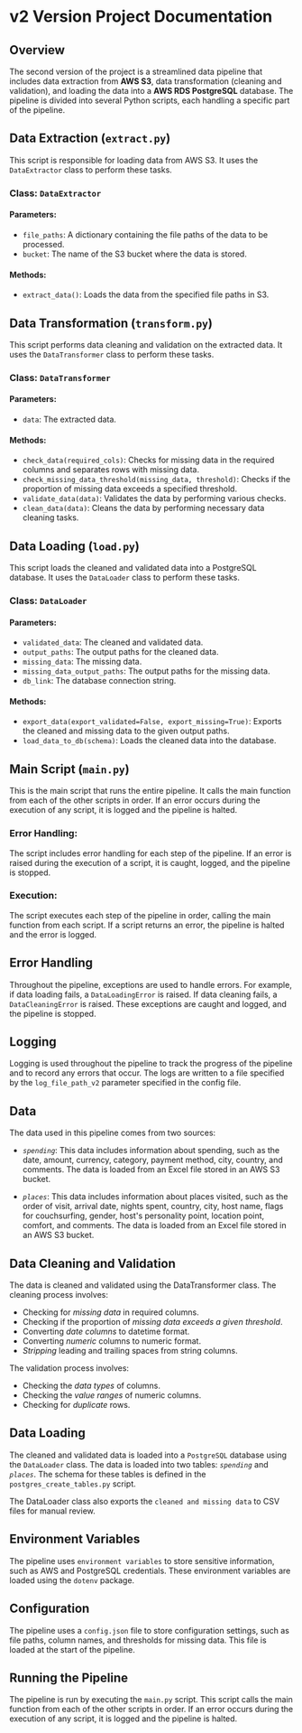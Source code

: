 # v2 Version Project Documentation

## Overview

The second version of the project is a streamlined data pipeline that includes data extraction from **AWS S3**, data transformation (cleaning and validation), and loading the data into a **AWS RDS PostgreSQL** database. The pipeline is divided into several Python scripts, each handling a specific part of the pipeline.

## Data Extraction (`extract.py`)

This script is responsible for loading data from AWS S3. It uses the `DataExtractor` class to perform these tasks.

### Class: **`DataExtractor`**

#### Parameters:

- `file_paths`: A dictionary containing the file paths of the data to be processed.
- `bucket`: The name of the S3 bucket where the data is stored.

#### Methods:

- `extract_data()`: Loads the data from the specified file paths in S3.

## Data Transformation (`transform.py`)

This script performs data cleaning and validation on the extracted data. It uses the `DataTransformer` class to perform these tasks.

### Class: **`DataTransformer`**

#### Parameters:

- `data`: The extracted data.

#### Methods:

- `check_data(required_cols)`: Checks for missing data in the required columns and separates rows with missing data.
- `check_missing_data_threshold(missing_data, threshold)`: Checks if the proportion of missing data exceeds a specified threshold.
- `validate_data(data)`: Validates the data by performing various checks.
- `clean_data(data)`: Cleans the data by performing necessary data cleaning tasks.

## Data Loading (`load.py`)

This script loads the cleaned and validated data into a PostgreSQL database. It uses the `DataLoader` class to perform these tasks.

### Class: **`DataLoader`**

#### Parameters:

- `validated_data`: The cleaned and validated data.
- `output_paths`: The output paths for the cleaned data.
- `missing_data`: The missing data.
- `missing_data_output_paths`: The output paths for the missing data.
- `db_link`: The database connection string.

#### Methods:

- `export_data(export_validated=False, export_missing=True)`: Exports the cleaned and missing data to the given output paths.
- `load_data_to_db(schema)`: Loads the cleaned data into the database.

## Main Script (`main.py`)

This is the main script that runs the entire pipeline. It calls the main function from each of the other scripts in order. If an error occurs during the execution of any script, it is logged and the pipeline is halted.

### **Error Handling**: 

The script includes error handling for each step of the pipeline. If an error is raised during the execution of a script, it is caught, logged, and the pipeline is stopped.

### **Execution**: 

The script executes each step of the pipeline in order, calling the main function from each script. If a script returns an error, the pipeline is halted and the error is logged.

## **Error Handling**

Throughout the pipeline, exceptions are used to handle errors. For example, if data loading fails, a `DataLoadingError` is raised. If data cleaning fails, a `DataCleaningError` is raised. These exceptions are caught and logged, and the pipeline is stopped.

## **Logging**

Logging is used throughout the pipeline to track the progress of the pipeline and to record any errors that occur. The logs are written to a file specified by the `log_file_path_v2` parameter specified in the config file.

## **Data**

The data used in this pipeline comes from two sources:

- *`spending`*: This data includes information about spending, such as the date, amount, currency, category, payment method, city, country, and comments. The data is loaded from an Excel file stored in an AWS S3 bucket.

- *`places`*: This data includes information about places visited, such as the order of visit, arrival date, nights spent, country, city, host name, flags for couchsurfing, gender, host's personality point, location point, comfort, and comments. The data is loaded from an Excel file stored in an AWS S3 bucket.

## **Data Cleaning and Validation**

The data is cleaned and validated using the DataTransformer class. The cleaning process involves:

- Checking for *missing data* in required columns.
- Checking if the proportion of *missing data exceeds a given threshold*.
- Converting *date columns* to datetime format.
- Converting *numeric* columns to numeric format.
- *Stripping* leading and trailing spaces from string columns.

The validation process involves:

- Checking the *data types* of columns.
- Checking the *value ranges* of numeric columns.
- Checking for *duplicate* rows.

## **Data Loading**

The cleaned and validated data is loaded into a `PostgreSQL` database using the `DataLoader` class. The data is loaded into two tables: *`spending`* and *`places`*. The schema for these tables is defined in the `postgres_create_tables.py` script.

The DataLoader class also exports the `cleaned and missing data` to CSV files for manual review.

## **Environment Variables**

The pipeline uses `environment variables` to store sensitive information, such as AWS and PostgreSQL credentials. These environment variables are loaded using the `dotenv` package.

## **Configuration**

The pipeline uses a `config.json` file to store configuration settings, such as file paths, column names, and thresholds for missing data. This file is loaded at the start of the pipeline.

## **Running the Pipeline**

The pipeline is run by executing the `main.py` script. This script calls the main function from each of the other scripts in order. If an error occurs during the execution of any script, it is logged and the pipeline is halted.
